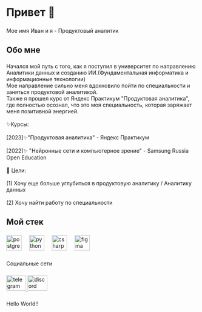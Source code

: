 <h1 align="left">Привет 👋</h1>

###

<p align="left">Мое имя Иван и я - Продуктовый аналитик</p>

###

<h2 align="left">Обо мне</h2>

###

<p align="left">Начался мой путь с того, как я поступил в университет по направлению Аналитики данных и созданию ИИ.(Фундаментальная информатика и информационные технологии)<br>Мое направление сильно меня вдохновило пойти по специальности и заняться продуктовой аналитикой.<br>Также я прошел курс от Яндекс Практикум "Продуктовая аналитика", где полностью осознал, что это моя специальность, которая  заряжает меня позитивной энергией.<br><br>✨Курсы:  <br><br>[2023]✨"Продуктовая аналитика" -  Яндекс Практикум<br><br>[2022]✨ "Нейронные сети и компьютерное зрение" - Samsung Russia Open Education<br><br>🎯 Цели:<br><br>(1) Хочу еще больше углубиться в продуктовую аналитику / Аналитику данных <br><br>(2) Хочу найти работу по специальности</p>

###

<h2 align="left">Мой стек</h2>

###

<div align="left">
  <img src="https://cdn.jsdelivr.net/gh/devicons/devicon/icons/postgresql/postgresql-original.svg" height="40" alt="postgresql logo"  />
  <img width="12" />
  <img src="https://cdn.jsdelivr.net/gh/devicons/devicon/icons/python/python-original.svg" height="40" alt="python logo"  />
  <img width="12" />
  <img src="https://cdn.jsdelivr.net/gh/devicons/devicon/icons/csharp/csharp-original.svg" height="40" alt="csharp logo"  />
  <img width="12" />
  <img src="https://cdn.jsdelivr.net/gh/devicons/devicon/icons/figma/figma-original.svg" height="40" alt="figma logo"  />
</div>

###

<p align="left">Социальные сети</p>

###

<div align="left">
  <a href="https://t.me/DrNikName" target="_blank">
    <img src="https://raw.githubusercontent.com/maurodesouza/profile-readme-generator/master/src/assets/icons/social/telegram/default.svg" width="52" height="40" alt="telegram logo"  />
  </a>
  <a href="https://discordapp.com/users/365874714771587072/" target="_blank">
    <img src="https://raw.githubusercontent.com/maurodesouza/profile-readme-generator/master/src/assets/icons/social/discord/default.svg" width="52" height="40" alt="discord logo"  />
  </a>
</div>

###

<p align="left">Hello World!!</p>

###

